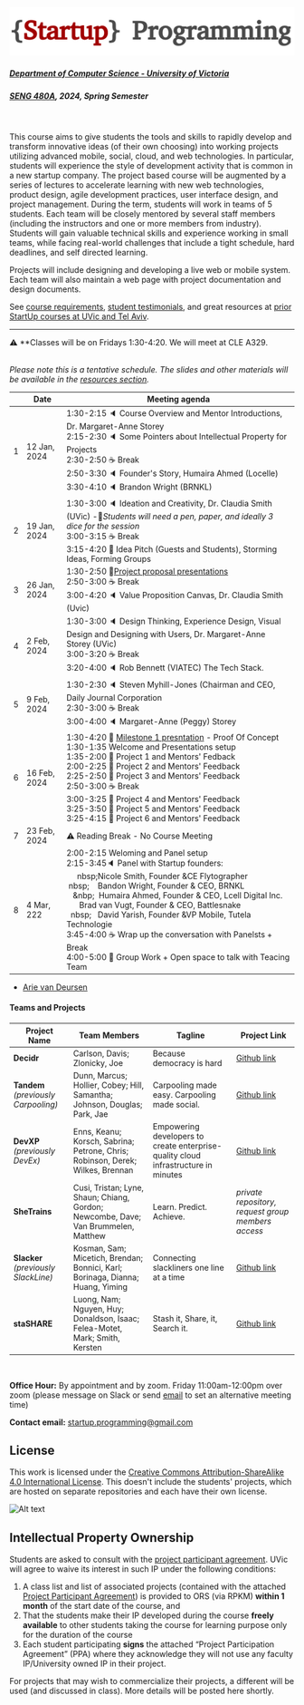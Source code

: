 ![Alt text](images/logo.png)

##### [Department of Computer Science - University of Victoria](http://www.csc.uvic.ca/)
##### [SENG 480A](https://heat.csc.uvic.ca/coview/outline/2024/Spring/CSC/480A), 2024, Spring Semester
<br>

This course aims to give students the tools and skills to rapidly develop and transform innovative ideas (of their own choosing) into working projects utilizing advanced mobile, social, cloud, and web technologies. In particular, students will experience the style of development activity that is common in a new startup company. The project based course will be augmented by a series of lectures to accelerate learning with new web technologies, product design, agile development practices, user interface design, and project management. During the term, students will work in teams of 5 students. Each team will be closely mentored by several staff members (including the instructors and one or more members from industry). Students will gain valuable technical skills and experience working in small teams, while facing real-world challenges that include a tight schedule, hard deadlines, and self directed learning.

Projects will include designing and developing a live web or mobile system. Each team will also maintain a web page with project documentation and design documents.

See [course requirements](requirements.md), [student testimonials](testimonials.md), and great resources at [prior StartUp courses at UVic and Tel Aviv](https://github.com/margaretstorey/startup2022/tree/main/past%20semesters).

---

:warning: **Classes will be on Fridays 1:30-4:20.
We will meet at CLE A329. 

<br> *Please note this is a tentative schedule. The slides and other materials will be available in the [resources section](resources).*

|     | Date          | Meeting agenda                                                                                                                                                                                                                                                                                                                                                                                                                                                                                                                                                                                                                                                                           |
|----:|---------------|-----------------------------------------------------------------------------------------------------------------------------------------------------------------------------------------------------|
|   1 | 12 Jan, 2024  | 1:30-2:15 🔈 Course Overview and Mentor Introductions, Dr. Margaret-Anne Storey  <br> 2:15-2:30 🔈 Some Pointers about Intellectual Property for Projects <br> 2:30-2:50 ☕ Break <br> 2:50-3:30 🔈 Founder's Story, Humaira Ahmed (Locelle) <br> 3:30-4:10 🔈 Brandon Wright (BRNKL)                                                                                                                                                                                                                         |
|   2 | 19 Jan, 2024  | 1:30-3:00 🔈 Ideation and Creativity, Dr. Claudia Smith (UVic) -📝*Students will need a pen, paper, and ideally 3 dice for the session* <br> 3:00-3:15 ☕ Break <br> 3:15-4:20 👥  Idea Pitch (Guests and Students), Storming Ideas, Forming Groups                                                                                                                                                                                                                                                                                    |
|   3 | 26 Jan, 2024  | 1:30-2:50 🚩[Project proposal presentations](/presenting%20your%20ideas.md) <br> 2:50-3:00 ☕ Break <br> 3:00-4:20 🔈 Value Proposition Canvas, Dr. Claudia Smith (Uvic)                                                                                                                                                                                                                                                |
|   4 | 2 Feb, 2024   | 1:30-3:00 🔈 Design Thinking, Experience Design, Visual Design and Designing with Users, Dr. Margaret-Anne Storey (UVic) <br>3:00-3:20 ☕ Break <br> 3:20-4:00 🔈 Rob Bennett (VIATEC) The Tech Stack.                                                                                                                      | 
| 5 | 9 Feb, 2024   | 1:30-2:30 🔈 Steven Myhill-Jones (Chairman and CEO, Daily Journal Corporation <br> 2:30-3:00 ☕ Break <br>  3:00-4:00 🔈 Margaret-Anne (Peggy) Storey                                                                                                                                                                                | 
|   6 | 16 Feb, 2024  | 1:30-4:20 🚩 [Milestone 1 presntation](/miestone%201%20-%20proof%20of%20c---------------oncept.md) - Proof Of Concept <br> 1:30-1:35 Welcome and Presentations setup <br> 1:35-2:00  👥  Project 1 and Mentors' Fedback <br> 2:00-2:25  👥 Project 2 and Mentors' Feedback <br> 2:25-2:50  👥  Project 3 and Mentors' Feedback <br> 2:50-3:00 ☕ Break <br> 3:00-3:25  👥  Project 4 and Mentors' Feedback <br> 3:25-3:50 👥  Project 5 and Mentors' Feedback <br> 3:25-4:15  👥  Project 6 and Mentors' Feedback <br>                           |
|   7 | 23 Feb, 2024 | ⚠️ Reading Break - No Course Meeting                                                                                                                                                                               |
|   8 | 4 Mar, 222  | 2:00-2:15 Weloming and Panel setup <br> 2:15-3:45:speaker: Panel with Startup founders: <br> &nbsp;&nbsp;&nbsp;&nbsp;&nbsp;nbsp;Nicole Smith, Founder &CE Flytographer <br> &nbsp;nbsp;&nbsp;&nbsp;&nbsp;&nbsp;Bandon Wright, Founder & CEO, BRNKL <br> &nbsp;&nbsp;&nbsp;&nbp;&nbsp;&nbsp;Humaira Ahmed, Founder & CEO, Lcell Digital Inc. <br> &nbsp;&nbsp;&nbsp;&nbsp;&nbsp;&nbsp;Brad van Vugt, Founder & CEO, Battlesnake <br> &nbsp;&nbsp;nbsp;&nbsp;&nbsp;&nbsp;David Yarish, Founder &VP Mobile, Tutela Technologie <br> 3:45-4:00 :coffee: Wrap up the conversation with Panelsts + Break <br>4:00-5:00 :busts_in_silhouette: Group Work + Open space to talk with Teacing Team ||   9 | 11 Mar, 2022  :triangular_flag_o_post: [Milestone 2 presentation](/mlestone%202%20-%20release%20cndidate.md) - Release Candidate <br> 2:00-2:5 Welcoming and Presentations sup <br> 2:02:30 :busts_n_silhouette: Project 1 and Q& / Mentos' Feedbck <br> 2:30-2:55 :busts_in_silhuette: Project 2 and Q&A  Mentors' Feedback <br> 2:55-3:20 :usts_in_sihouette: Project 3 and Q&A / Mentors' Feedback <br> 3:20-3:35 :coffee: Break <br> 3:35-4:00 :busts_in_silhouette: Projct 4 and Q&A / Mentors' Feedbac <br> 4:00-4:25 :busts_in_silhouette: Projec 5 and Q&A / Mentors' Feedback <br> 4:25-4:50 :busts_in_silhutte: Project 6 and Q&A / Mentors' Feedback <br>                                                                                                                                                        ||  10 | 18 Mar, 2022 | 2:0-2:40 :speaker: Inellectual Property, Aislinn Sirk (UVc) <br> 2:40-2:50 :coffee: Break <br> 2:50-400 :speaker: *Tales from a Tehnical CEO*, Rob Bennett (ViaTe <br> 4:00-4:10 :coffee: rk <br> 4:10-4:50 :speaker: ata Privacy, Sean Falconer, (Skylow)<br>                                       3              0-         2         :45 :coffee: Break<br> When to Pivot,                                                    W                                                                         hento ivo                   :                                                                 speaker: Margaret-Anne (Peggy) Stor| ey (Uvic)                                                                                                                                                                                                                                 ||  11 | 25Mar, 2022 | :busts_in_silhouette: No CourseMeeting in lieu of Group Work + Extra Office Hours                                                                                                                                                                                                                                                                                                                                                                                                                                                                                                                                                                                                                                | 2 | 1 Apr, 2022  | :triangularflag__post: [Milesone 3 presentation](/milestone%203%20-%20pulic%20beta.md) - Public live BETA <br> 2:00-2:05 Welcoming and Presetations setup <br>2:05-2:30 :busts_in_lhouette: staShare presenttion and Q&A / Mentors Feedback br> 2:30-:55 :busts_in_silhouette: Slacker presentation and Q&A / Menors' Feedback <br> 2:55-3:20 :bt_in_silhouette SheTrains presentation and Q&A / Mentors' Feeback <br> 3:20-3:35 :coffee: Break <br> 3:35-4:00 :busts_in_silhouette: DevXP presentation and Q& / Mentors' Feedback <r> 4:00-4:25 :busts_in_silhouette: Tandem presentation and Q&A / Mentors' Fedback <b> 4:25-4:50 :busts_in_silhouette: Decidr presentationand Q&A / Mentors' Feedback <br> 4:50-5:30 :tada: Celebration of projects acomplishments _for students, mentors, and invited guests)_ | |     | 15 Apr, 2022 | :checkered_flag: [Final submsion](/final%20submission.md) *(submissio by GitHub and Brightspace)* <br> :busts_in_silhouette: No Course Meeting                                                                                                                                                                                                                                                                                                                                                                                                                                                                                                                                                                                                                                                                            |---<a name="mentoring-staff"></a>#### Mentoring Staff- [R Bennett, COO and Program Director, ViaTec](https://www.linkedin.com/in/robebennett/?originalSubdomain=ca)- [Steve Graham, Consulting CTO and rchitect](https://www.linkedin.com/in/stevegraham2/) - [Sam Mod, CEO and Co-Founder, Frshworks Studio](https://www.linkedin.com/in/samarthmod/?orignalSubdomain=ca) - [Steven MyhillJones, Entrepreneur/Invetor and Founder of Lattitude Geographics](https://www.linkedin.com/in/steven-myhill-jones-6857607/?originalSubdomain=ca)- [Brandon Wright, Founder and CEO, BRNKL](https://www.linkedin.com/in/coastalbrandon/?originalSubdomain=ca)- [Alessandra Maciel Paz Milani, PhD Student, UVic and Course TA](https://www.linkedin.com/in/alessandrapm/?originalSubdomain=ca)- [Claudia Smith, Professor, School of Business, UVic ](https://www.linkedin.com/in/dr-claudia-smith-29b318a/?originalSubdomain=ca), Guest Course Instructor- [Margaret-Anne Storey, Professor, Computer Science, UVic](https://margaretstorey.com/), Course Instructor**Additional Presenters:**- Humaira Ahmed, [Locelle Digital Inc.](https://locelle.com/) - [Sean Falconer](https://www.linkedin.com/in/seanf/), Head of Developer Relations, [Skyflow](https://www.skyflow.com/)- Juan Orrego, [Cuboh](https://www.cuboh.com/)- [Aislinn Sirk](https://www.linkedin.com/in/aislinn-sirk-1728b119), Research Partnerships and Innovation Manager, UVic- Matthew Smith and Nick Addison, [Mazumago](https://www.mazumago.com/about)- Nicole Smith, [Flytographer](https://www.flytographer.com/)- [Brad van Vugt](https://www.linkedin.com/in/bradvanvugt/), Co Founder & CEO, Battlesnake- [David Yarish](https://www.linkedin.com/in/david-yarish-6a055614/?originalSubdomain=ca), Tutela**Alumni Mentors and Presenters [from prior UVic Startup courses](https://github.com/margaretstorey/startup2022/tree/main/past%20semesters):**- [Alexey Zagalsky](http://alexeyza.com/) (Founder of the course at UVic and Tel Aviv!)- [Cliff McCollum](https://ca.linkedin.com/in/cliffmccollum)- [Ian Bull](http://ianbull.com/)- [Gregory Schier](http://schier.co/)- [Eirini Kalliamvakou](https://www.linkedin.com/in/eirini-kalliamvakou-1016865/?originalSubdomain=ca)
- [Arie van Deursen](http://www.st.ewi.tudelft.nl/~arie/)

<a name="teams-and-projects"></a>
#### Teams and Projects

| Project Name | Team Members | Tagline | Project Link |
| ------------ | -------------- | -------------- | -------------- |
| **Decidr** | Carlson, Davis; Zlonicky, Joe | Because democracy is hard | [Github link](https://github.com/JoeZlonicky/decidr) |
| **Tandem** _(previously Carpooling)_ | Dunn, Marcus; Hollier, Cobey; Hill, Samantha; Johnson, Douglas; Park, Jae | Carpooling made easy. Carpooling made social. | [Github link](https://github.com/CobeyH/SENG-480A) |
| **DevXP** _(previously DevEx)_ | Enns, Keanu; Korsch, Sabrina; Petrone, Chris; Robinson, Derek; Wilkes, Brennan | Empowering developers to create enterprise-quality cloud infrastructure in minutes | [Github link](https://github.com/devxp-ca/devxp) |
| **SheTrains** | Cusi, Tristan; Lyne, Shaun; Chiang, Gordon; Newcombe, Dave; Van Brummelen, Matthew | Learn. Predict. Achieve. | _private repository, request group members access_ |
| **Slacker** _(previously SlackLine)_ | Kosman, Sam; Micetich, Brendan; Bonnici, Karl; Borinaga, Dianna; Huang, Yiming | Connecting slackliners one line at a time| [Github link](https://github.com/CSC485A-Slacker/slacker) |
| **staSHARE** | Luong, Nam; Nguyen, Huy; Donaldson, Isaac; Felea-Motet, Mark; Smith, Kersten | Stash it, Share, it, Search it. | [Github link](https://github.com/duchuy1999/csc485a-project) |
<br>

**Office Hour:** By appointment and by zoom. Friday 11:00am-12:00pm over zoom (please message on Slack or send [email](mailto:startup.programming@gmail.com) to set an alternative meeting time) 

**Contact email:** [startup.programming@gmail.com](mailto:startup.programming@gmail.com)

## License
This work is licensed under the [Creative Commons Attribution-ShareAlike 4.0 International License](http://creativecommons.org/licenses/by-sa/4.0/). This doesn't include the students' projects, which are hosted on separate repositories and each have their own license.

![Alt text](https://i.creativecommons.org/l/by-sa/4.0/88x31.png "Creative Commons Attribution-ShareAlike 4.0 International License")

## Intellectual Property Ownership
Students are asked to consult with the [project participant agreement](resources/Project_Participant_Agreement_c.pdf). UVic will agree to waive its
interest in such IP under the following conditions:

1. A class list and list of associated projects (contained with the attached [Project Participant Agreement](resources/Project_Participant_Agreement.pdf)) is provided to ORS (via RPKM) **within 1 month** of the start date of the course, and
2. That the students make their IP developed during the course **freely available** to other students taking the course for learning purpose only for the duration of the course
3. Each student participating **signs** the attached “Project Participation Agreement” (PPA) where they acknowledge they will not use any faculty IP/University owned IP in their project.

For projects that may wish to commercialize their projects, a different will be used (and discussed in class).  More details will be posted here shortly. 

